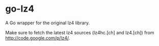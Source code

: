 go-lz4
======

A Go wrapper for the original lz4 library.

Make sure to fetch the latest lz4 sources (lz4hc.[ch] and lz4.[ch]) from http://code.google.com/p/lz4/. 